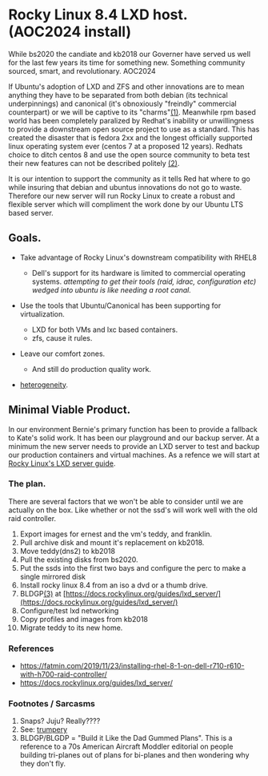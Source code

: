 # Rocky Linux 8.4 LXD host. (AOC2024 install)
While bs2020 the candiate and kb2018 our Governer have served us well for the last few years its time for something new. Something community sourced, smart, and revolutionary. AOC2024 


If Ubuntu's adoption of LXD and ZFS and other innovations are to mean anything they have to be separated from both debian (its technical underpinnings) and canonical (it's obnoxiously "freindly" commercial counterpart) or we will be captive to its "charms"[(1)](#fn1). Meanwhile rpm based world has been completely paralized by Redhat's inability or unwillingness to provide a downstream open source project to use as a standard. This has created the disaster that is fedora 2xx and the longest officially supported linux operating system ever (centos 7 at a proposed 12 years). Redhats choice to ditch centos 8 and use the open source community to beta test their new features can not be described politely [(2)](#fn2).

It is our intention to support the community as it tells Red hat where to go while insuring that debian and ubuntus innovations do not go to waste. Therefore our new server will run Rocky Linux to create a robust and flexible server which will compliment the work done by our Ubuntu LTS based server. 

## Goals.

* Take advantage of Rocky Linux's downstream compatibility with RHEL8

    * Dell's support for its hardware is limited to commercial operating systems. *attempting to get their tools (raid, idrac, configuration etc) wedged into ubuntu is like needing a root canal.*

* Use the tools that Ubuntu/Canonical has been supporting for virtualization.

    * LXD for both VMs and lxc based containers.
    * zfs, cause it rules.

* Leave our comfort zones.

    * And still do production quality work.

* [heterogeneity](https://www.merriam-webster.com/dictionary/heterogeneity).

## Minimal Viable Product.
In our environment Bernie's primary function has been to provide a fallback to Kate's solid work. It has been our playground and our backup server. At a minimum the new server needs to provide an LXD server to test and backup our production containers and virtual machines. As a refence we will start at [Rocky Linux's LXD server guide](https://docs.rockylinux.org/guides/lxd_server/).

### The plan.

There are several factors that we won't be able to consider until we are actually on the box. Like whether or not the ssd's will work well with the old raid controller.

1. Export images for ernest and the vm's teddy, and franklin.
2. Pull archive disk and mount it's replacement on kb2018.
3. Move teddy(dns2) to kb2018
4. Pull the existing disks from bs2020.
5. Put the ssds into the first two bays and configure the perc to make a single mirrored disk
6. Install rocky linux 8.4 from an iso a dvd or a thumb drive.
7. BLDGP[(3)](#fn3) at [https://docs.rockylinux.org/guides/lxd_server/](https://docs.rockylinux.org/guides/lxd_server/)
8. Configure/test lxd networking
9. Copy profiles and images from kb2018
10. Migrate teddy to its new home.

### References
* https://fatmin.com/2019/11/23/installing-rhel-8-1-on-dell-r710-r610-with-h700-raid-controller/
* https://docs.rockylinux.org/guides/lxd_server/

### Footnotes / Sarcasms
1. <a name=fn1></a> Snaps? Juju? Really???? 
2. <a name=fn2></a>See: [trumpery](https://www.lexico.com/en/definition/trumpery)
3. <a name=fn3></a>BLDGP/BLGDP = "Build it Like the Dad Gummed Plans". This is a reference to a 70s American Aircraft Moddler editorial on people building tri-planes out of plans for bi-planes and then wondering why they don't fly.
